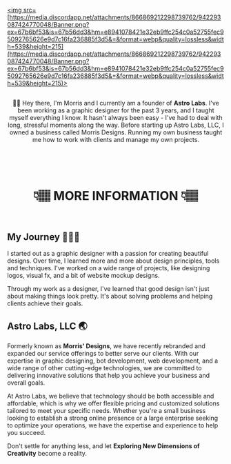 <a href="https://discord.astrolabs.net"><img src=[https://media.discordapp.net/attachments/866869212298739762/942293087424770048/Banner.png?ex=67b6bf53&is=67b56dd3&hm=e8941078421e32eb9ffc254c0a52755fec95092765626e9d7c16fa236885f3d5&=&format=webp&quality=lossless&width=539&height=215](https://media.discordapp.net/attachments/866869212298739762/942293087424770048/Banner.png?ex=67b6bf53&is=67b56dd3&hm=e8941078421e32eb9ffc254c0a52755fec95092765626e9d7c16fa236885f3d5&=&format=webp&quality=lossless&width=539&height=215)></a>

<span align="center">
  <h2></h2>
  <p>👋🏽 Hey there, I'm Morris and I currently am a founder of <b>Astro Labs</b>. I've been working as a graphic designer for the past 3 years, and I taught myself everything I know. It hasn't always been easy - I've had to deal with long, stressful moments along the way. Before starting up Astro Labs, LLC, I owned a business called Morris Designs. Running my own business taught me how to work with clients and manage my own projects.</p>

<br><br><br><h1>👇🏽 MORE INFORMATION 👇🏽</h1><br>
</span>

<h2>My Journey 🏃🏽‍♂️</h2>

 <p>I started out as a graphic designer with a passion for creating beautiful designs. Over time, I learned more and more about design principles, tools and techniques. I've worked on a wide range of projects, like designing logos, visual fx, and a bit of website mockup designs.

Through my work as a designer, I've learned that good design isn't just about making things look pretty. It's about solving problems and helping clients achieve their goals.</p>

<h2>Astro Labs, LLC 🌏</h2>

  <p>Formerly known as <b>Morris' Designs</b>, we have recently rebranded and expanded our service offerings to better serve our clients. With our expertise in graphic designing, bot development, web development, and a wide range of other cutting-edge technologies, we are committed to delivering innovative solutions that help you achieve your business and overall goals.

At Astro Labs, we believe that technology should be both accessible and affordable, which is why we offer flexible pricing and customized solutions tailored to meet your specific needs. Whether you're a small business looking to establish a strong online presence or a large enterprise seeking to optimize your operations, we have the expertise and experience to help you succeed.

  Don't settle for anything less, and let <b>Exploring New Dimensions of Creativity</b> become a reality.</p>

